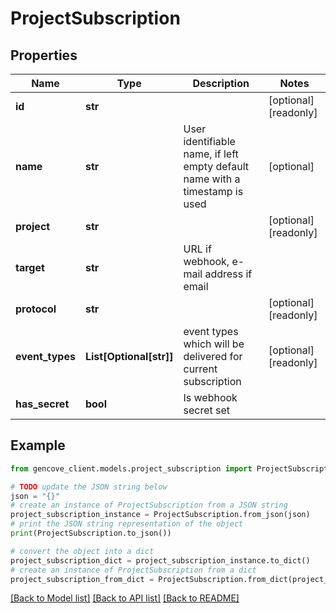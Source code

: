 # ProjectSubscription


## Properties

Name | Type | Description | Notes
------------ | ------------- | ------------- | -------------
**id** | **str** |  | [optional] [readonly]
**name** | **str** | User identifiable name, if left empty default name with a timestamp is used | [optional]
**project** | **str** |  | [optional] [readonly]
**target** | **str** | URL if webhook, e-mail address if email |
**protocol** | **str** |  | [optional] [readonly]
**event_types** | **List[Optional[str]]** | event types which will be delivered for current subscription | [optional] [readonly]
**has_secret** | **bool** | Is webhook secret set |

## Example

```python
from gencove_client.models.project_subscription import ProjectSubscription

# TODO update the JSON string below
json = "{}"
# create an instance of ProjectSubscription from a JSON string
project_subscription_instance = ProjectSubscription.from_json(json)
# print the JSON string representation of the object
print(ProjectSubscription.to_json())

# convert the object into a dict
project_subscription_dict = project_subscription_instance.to_dict()
# create an instance of ProjectSubscription from a dict
project_subscription_from_dict = ProjectSubscription.from_dict(project_subscription_dict)
```
[[Back to Model list]](../README.md#documentation-for-models) [[Back to API list]](../README.md#documentation-for-api-endpoints) [[Back to README]](../README.md)
